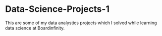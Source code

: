 # Data-Science-Projects-1
This are some of my data analystics projects which I solved while learning data science at Boardinfinity.
